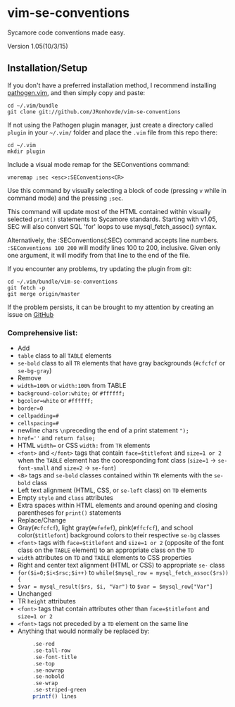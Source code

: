 # vim-se-conventions
Sycamore code conventions made easy.

Version 1.05(10/3/15)    
## Installation/Setup

If you don't have a preferred installation method, I recommend
installing [pathogen.vim](https://github.com/tpope/vim-pathogen), and
then simply copy and paste:

    cd ~/.vim/bundle
    git clone git://github.com/JRonhovde/vim-se-conventions 
    
If not using the Pathogen plugin manager, just create a directory called `plugin` in your `~/.vim/` folder and place the `.vim` file from this repo there: 

    cd ~/.vim
    mkdir plugin

Include a visual mode remap for the SEConventions command:

    vnoremap ;sec <esc>:SEConventions<CR>   

Use this command by visually selecting a block of code (pressing `v` while in command mode) and the pressing `;sec`.

This command will update most of the HTML contained within visually selected `print()` statements to Sycamore standards. Starting with v1.05, SEC will also convert SQL 'for' loops to use mysql_fetch_assoc() syntax.    

Alternatively, the :SEConventions(:SEC) command accepts line numbers. `:SEConventions 100 200` will modify lines 100 to 200, inclusive. Given only one argument, it will modify from that line to the end of the file.

If you encounter any problems, try updating the plugin from git:    

    cd ~/.vim/bundle/vim-se-conventions    
    git fetch -p    
    git merge origin/master    

If the problem persists, it can be brought to my attention by creating an issue on [GitHub](https://github.com/JRonhovde/vim-se-conventions)    


### Comprehensive list:
* Add
 * `table` class to all `TABLE` elements
 * `se-bold` class to all `TR` elements that have gray backgrounds (`#cfcfcf` or `se-bg-gray`)
* Remove
 * `width=100%` or `width:100%` from TABLE
 * `background-color:white;` or `#ffffff;`
 * `bgcolor=white` or `#ffffff;`
 * `border=0`
 * `cellpadding=#`
 * `cellspacing=#`
 * newline chars `\n`preceding the end of a print statement `");`
 * `href=''` and `return false;`
 * HTML `width=` or CSS `width:` from `TR` elements
 * `<font>` and `</font>` tags that contain `face=$titlefont` and `size=1 or 2` when 
 the `TABLE` element has the cooresponding font class (`size=1` -> `se-font-small` and `size=2` -> `se-font`)
 * `<B>` tags and `se-bold` classes contained within `TR` elements with the `se-bold` class
 * Left text alignment (HTML, CSS, or `se-left` class) on `TD` elements
 * Empty `style` and `class` attributes
 * Extra spaces within HTML elements and around opening and closing parentheses for `print()` statements
* Replace/Change
 * Gray(`#cfcfcf`), light gray(`#efefef`), pink(`#ffcfcf`), and school color(`$titlefont`) background colors to 
 their respective `se-bg` classes
 * `<font>` tags with `face=$titlefont` and `size=1 or 2` (opposite of the font class on the `TABLE` element) to
 an appropriate class on the `TD`
 * `width` attributes on `TD` and `TABLE` elements to CSS properties
 * Right and center text alignment (HTML or CSS) to appropriate `se-` class
 * `for($i=0;$i<$rsc;$i++)` to `while($mysql_row = mysql_fetch_assoc($rs)) {`
 * `$var = mysql_result($rs, $i, "Var")` to `$var = $mysql_row["Var"]`
* Unchanged
 * TR `height` attributes
 * `<font>` tags that contain attributes other than `face=$titlefont` and `size=1 or 2`
 * `<font>` tags not preceded by a `TD` element on the same line
 * Anything that would normally be replaced by:
```php
        .se-red
        .se-tall-row
        .se-font-title
        .se-top
        .se-nowrap
        .se-nobold
        .se-wrap
        .se-striped-green    
        printf() lines
```


